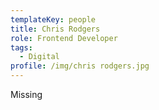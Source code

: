 ```yaml
---
templateKey: people
title: Chris Rodgers
role: Frontend Developer
tags:
  - Digital
profile: /img/chris rodgers.jpg
---
```


Missing
